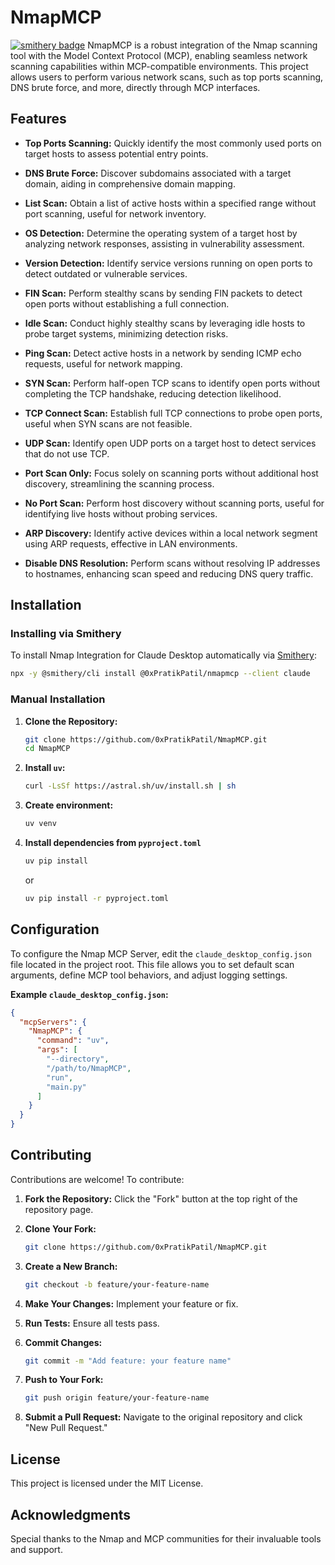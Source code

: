 # NmapMCP 
[![smithery badge](https://smithery.ai/badge/@0xPratikPatil/nmapmcp)](https://smithery.ai/server/@0xPratikPatil/nmapmcp)
NmapMCP  is a robust integration of the Nmap scanning tool with the Model Context Protocol (MCP), enabling seamless network scanning capabilities within MCP-compatible environments. This project allows users to perform various network scans, such as top ports scanning, DNS brute force, and more, directly through MCP interfaces.

## Features

-   **Top Ports Scanning:** Quickly identify the most commonly used ports on target hosts to assess potential entry points.
    
-   **DNS Brute Force:** Discover subdomains associated with a target domain, aiding in comprehensive domain mapping.
    
-   **List Scan:** Obtain a list of active hosts within a specified range without port scanning, useful for network inventory.
    
-   **OS Detection:** Determine the operating system of a target host by analyzing network responses, assisting in vulnerability assessment.
    
-   **Version Detection:** Identify service versions running on open ports to detect outdated or vulnerable services.
    
-   **FIN Scan:** Perform stealthy scans by sending FIN packets to detect open ports without establishing a full connection.
    
-   **Idle Scan:** Conduct highly stealthy scans by leveraging idle hosts to probe target systems, minimizing detection risks.
    
-   **Ping Scan:** Detect active hosts in a network by sending ICMP echo requests, useful for network mapping.
    
-   **SYN Scan:** Perform half-open TCP scans to identify open ports without completing the TCP handshake, reducing detection likelihood.
    
-   **TCP Connect Scan:** Establish full TCP connections to probe open ports, useful when SYN scans are not feasible.
    
-   **UDP Scan:** Identify open UDP ports on a target host to detect services that do not use TCP.
    
-   **Port Scan Only:** Focus solely on scanning ports without additional host discovery, streamlining the scanning process.
    
-   **No Port Scan:** Perform host discovery without scanning ports, useful for identifying live hosts without probing services.
    
-   **ARP Discovery:** Identify active devices within a local network segment using ARP requests, effective in LAN environments.
    
-   **Disable DNS Resolution:** Perform scans without resolving IP addresses to hostnames, enhancing scan speed and reducing DNS query traffic.

## Installation

### Installing via Smithery

To install Nmap Integration for Claude Desktop automatically via [Smithery](https://smithery.ai/server/@0xPratikPatil/nmapmcp):

```bash
npx -y @smithery/cli install @0xPratikPatil/nmapmcp --client claude
```

### Manual Installation
1.  **Clone the Repository:**
    
    ```bash
    git clone https://github.com/0xPratikPatil/NmapMCP.git
    cd NmapMCP
    ```
2.  **Install `uv`:**
    
    ```bash
    curl -LsSf https://astral.sh/uv/install.sh | sh
    ```    

3. **Create environment:**
	```bash
	uv venv
	```
5.  **Install dependencies from `pyproject.toml`**
    
    ```bash
    uv pip install
    ```
    or
    ```bash
    uv pip install -r pyproject.toml
    ```

## Configuration

To configure the Nmap MCP Server, edit the `claude_desktop_config.json` file located in the project root. This file allows you to set default scan arguments, define MCP tool behaviors, and adjust logging settings.

**Example `claude_desktop_config.json`:**

```json
{
  "mcpServers": {
    "NmapMCP": {
      "command": "uv",
      "args": [
        "--directory",
        "/path/to/NmapMCP",
        "run",
        "main.py"
      ]
    }
  }
}
```

## Contributing

Contributions are welcome! To contribute:

1.  **Fork the Repository:** Click the "Fork" button at the top right of the repository page.
    
2.  **Clone Your Fork:**
    
    ```bash
    git clone https://github.com/0xPratikPatil/NmapMCP.git
    ```
    
3.  **Create a New Branch:**
    
    ```bash
    git checkout -b feature/your-feature-name
    ```
4.  **Make Your Changes:** Implement your feature or fix.
    
5.  **Run Tests:** Ensure all tests pass.
    
6.  **Commit Changes:**
    
    ```bash
    git commit -m "Add feature: your feature name"
    ```
7.  **Push to Your Fork:**
    
    ```bash
    git push origin feature/your-feature-name
    ```
8.  **Submit a Pull Request:** Navigate to the original repository and click "New Pull Request."
    

## License

This project is licensed under the MIT License.

## Acknowledgments

Special thanks to the Nmap and MCP communities for their invaluable tools and support.

